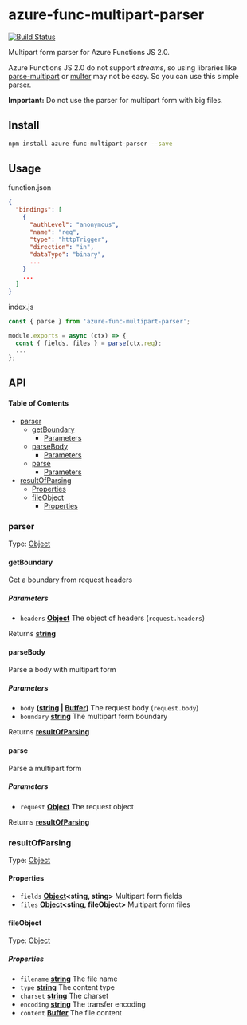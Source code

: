 # azure-func-multipart-parser

[![Build Status](https://travis-ci.com/safer-bwd/azure-func-multipart-parser.svg?branch=master)](https://travis-ci.com/safer-bwd/azure-func-multipart-parser)

Multipart form parser for Azure Functions JS 2.0.

Azure Functions JS 2.0 do not support _streams_, so using libraries like [parse-multipart](https://github.com/freesoftwarefactory/parse-multipart) or [multer](https://github.com/expressjs/multer) may not be easy.
So you can use this simple parser.

**Important:**
Do not use the parser for multipart form with big files.

## Install

```sh
npm install azure-func-multipart-parser --save
```

## Usage

function.json
```json
{
  "bindings": [
    {
      "authLevel": "anonymous",
      "name": "req",
      "type": "httpTrigger",
      "direction": "in",
      "dataType": "binary",
      ...
    }
    ...
  ]
}
```

index.js
```javascript
const { parse } from 'azure-func-multipart-parser';

module.exports = async (ctx) => {
  const { fields, files } = parse(ctx.req);
  ...
};

```

## API

<!-- Generated by documentation.js. Update this documentation by updating the source code. -->

#### Table of Contents

-   [parser](#parser)
    -   [getBoundary](#getboundary)
        -   [Parameters](#parameters)
    -   [parseBody](#parsebody)
        -   [Parameters](#parameters-1)
    -   [parse](#parse)
        -   [Parameters](#parameters-2)
-   [resultOfParsing](#resultofparsing)
    -   [Properties](#properties)
    -   [fileObject](#fileobject)
        -   [Properties](#properties-1)

### parser

Type: [Object](https://developer.mozilla.org/docs/Web/JavaScript/Reference/Global_Objects/Object)

#### getBoundary

Get a boundary from request headers

##### Parameters

-   `headers` **[Object](https://developer.mozilla.org/docs/Web/JavaScript/Reference/Global_Objects/Object)** The object of headers (`request.headers`)

Returns **[string](https://developer.mozilla.org/docs/Web/JavaScript/Reference/Global_Objects/String)** 

#### parseBody

Parse a body with multipart form

##### Parameters

-   `body` **([string](https://developer.mozilla.org/docs/Web/JavaScript/Reference/Global_Objects/String) \| [Buffer](https://nodejs.org/api/buffer.html))** The request body (`request.body`)
-   `boundary` **[string](https://developer.mozilla.org/docs/Web/JavaScript/Reference/Global_Objects/String)** The multipart form boundary

Returns **[resultOfParsing](#resultofparsing)** 

#### parse

Parse a multipart form

##### Parameters

-   `request` **[Object](https://developer.mozilla.org/docs/Web/JavaScript/Reference/Global_Objects/Object)** The request object

Returns **[resultOfParsing](#resultofparsing)** 

### resultOfParsing

Type: [Object](https://developer.mozilla.org/docs/Web/JavaScript/Reference/Global_Objects/Object)

#### Properties

-   `fields` **[Object](https://developer.mozilla.org/docs/Web/JavaScript/Reference/Global_Objects/Object)&lt;sting, sting>** Multipart form fields
-   `files` **[Object](https://developer.mozilla.org/docs/Web/JavaScript/Reference/Global_Objects/Object)&lt;sting, fileObject>** Multipart form files

#### fileObject

Type: [Object](https://developer.mozilla.org/docs/Web/JavaScript/Reference/Global_Objects/Object)

##### Properties

-   `filename` **[string](https://developer.mozilla.org/docs/Web/JavaScript/Reference/Global_Objects/String)** The file name
-   `type` **[string](https://developer.mozilla.org/docs/Web/JavaScript/Reference/Global_Objects/String)** The content type
-   `charset` **[string](https://developer.mozilla.org/docs/Web/JavaScript/Reference/Global_Objects/String)** The charset
-   `encoding` **[string](https://developer.mozilla.org/docs/Web/JavaScript/Reference/Global_Objects/String)** The transfer encoding
-   `content` **[Buffer](https://nodejs.org/api/buffer.html)** The file content
